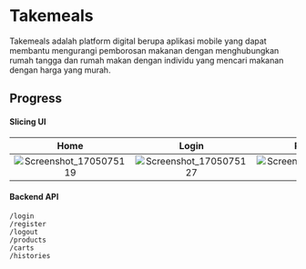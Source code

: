 # Takemeals
Takemeals adalah platform digital berupa aplikasi mobile yang dapat membantu mengurangi pemborosan makanan dengan menghubungkan rumah tangga dan rumah makan dengan individu yang mencari makanan dengan harga yang murah.

## Progress
#### Slicing UI
Home             |  Login | Register
:-------------------------:|:-------------------------:|:-------------------------:
![Screenshot_1705075119](https://github.com/naufalzp/takemeals/assets/98691805/4f50b58e-dc78-4102-9ad2-44fa0276c606)  |  ![Screenshot_1705075127](https://github.com/naufalzp/takemeals/assets/98691805/cb7c7bac-525f-412c-88ff-4e8f19b941c8) | ![Screenshot_1705075131](https://github.com/naufalzp/takemeals/assets/98691805/82c3a818-c008-48c5-9626-56daa6c69202)

#### Backend API
```
/login
/register
/logout
/products
/carts
/histories
```
